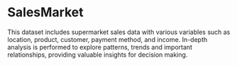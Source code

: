 # SalesMarket
This dataset includes supermarket sales data with various variables such as location, product, customer, payment method, and income. In-depth analysis is performed to explore patterns, trends and important relationships, providing valuable insights for decision making.
